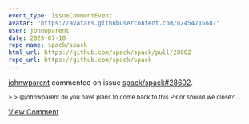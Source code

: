 ```yaml
---
event_type: IssueCommentEvent
avatar: "https://avatars.githubusercontent.com/u/45471568?"
user: johnwparent
date: 2025-07-10
repo_name: spack/spack
html_url: https://github.com/spack/spack/pull/28602
repo_url: https://github.com/spack/spack
---
```


<a href='https://github.com/johnwparent' target='_blank'>johnwparent</a> commented on issue <a href='https://github.com/spack/spack/pull/28602' target='_blank'>spack/spack#28602</a>.

<small>> > @johnwparent do you have plans to come back to this PR or should we close?...</small>

<a href='https://github.com/spack/spack/pull/28602' target='_blank'>View Comment</a>